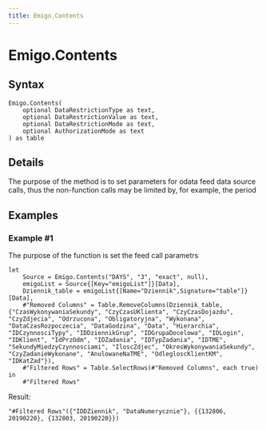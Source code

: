 ```yaml
---
title: Emigo.Contents
---
```


# Emigo.Contents



## Syntax

```powerquery
Emigo.Contents(
    optional DataRestrictionType as text,
    optional DataRestrictionValue as text,
    optional DataRestrictionMode as text,
    optional AuthorizationMode as text
) as table
```


## Details

The purpose of the method is to set parameters for odata feed data source calls, thus the non-function calls may be limited by, for example, the period


## Examples

### Example #1 
The purpose of the function is set the feed call parametrs
```powerquery
let
    Source = Emigo.Contents("DAYS", "3", "exact", null),
    emigoList = Source{[Key="emigoList"]}[Data],
    Dziennik_table = emigoList{[Name="Dziennik",Signature="table"]}[Data],
    #"Removed Columns" = Table.RemoveColumns(Dziennik_table,{"CzasWykonywaniaSekundy", "CzyCzasUKlienta", "CzyCzasDojazdu", "CzyZdjecia", "Odrzucona", "Obligatoryjna", "Wykonana", "DataCzasRozpoczecia", "DataGodzina", "Data", "Hierarchia", "IDCzynnosciTypy", "IDDziennikGrup", "IDGrupaDocelowa", "IDLogin", "IDKlient", "IdPrzOdm", "IDZadania", "IDTypZadania", "IDTME", "SekundyMiedzyCzynnosciami", "IloscZdjec", "OkresWykonywaniaSekundy", "CzyZadanieWykonane", "AnulowaneNaTME", "OdlegloscKlientKM", "IDKatZad"}),
    #"Filtered Rows" = Table.SelectRows(#"Removed Columns", each true)
in
    #"Filtered Rows"
```

Result: 
```powerquery
"#Filtered Rows"({"IDDZiennik", "DataNumerycznie"}, {{132806, 20190220}, {132803, 20190220}})
```



